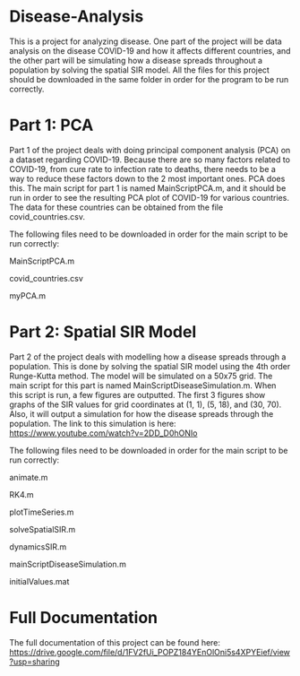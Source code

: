 # Disease-Analysis
This is a project for analyzing disease. One part of the project will be data analysis on the disease COVID-19 and how it affects different countries, and the other part will be simulating how a disease spreads throughout a population by solving the spatial SIR model. All the files for this project should be downloaded in the same folder in order for the program to be run correctly.

# Part 1: PCA
Part 1 of the project deals with doing principal component analysis (PCA) on a dataset regarding COVID-19. Because there are so many factors related to COVID-19, from cure rate to infection rate to deaths, there needs to be a way to reduce these factors down to the 2 most important ones. PCA does this. The main script for part 1 is named MainScriptPCA.m, and it should be run in order to see the resulting PCA plot of COVID-19 for various countries. The data for these countries can be obtained from the file covid_countries.csv. 

The following files need to be downloaded in order for the main script to be run correctly:

MainScriptPCA.m

covid_countries.csv

myPCA.m

# Part 2: Spatial SIR Model
Part 2 of the project deals with modelling how a disease spreads through a population. This is done by solving the spatial SIR model using the 4th order Runge-Kutta method. The model will be simulated on a 50x75 grid. The main script for this part is named MainScriptDiseaseSimulation.m. When this script is run, a few figures are outputted. The first 3 figures show graphs of the SIR values for grid coordinates at (1, 1), (5, 18), and (30, 70). Also, it will output a simulation for how the disease spreads through the population. The link to this simulation is here: https://www.youtube.com/watch?v=2DD_D0hONIo

The following files need to be downloaded in order for the main script to be run correctly:

animate.m

RK4.m

plotTimeSeries.m

solveSpatialSIR.m

dynamicsSIR.m

mainScriptDiseaseSimulation.m

initialValues.mat

# Full Documentation
The full documentation of this project can be found here: https://drive.google.com/file/d/1FV2fUi_POPZ184YEnOlOni5s4XPYEief/view?usp=sharing 
